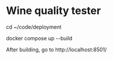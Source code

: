 # Wine quality tester
cd ~/code/deployment

docker compose up --build

After building, go to http://localhost:8501/